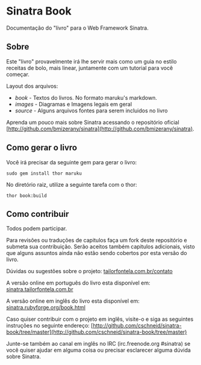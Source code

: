 Sinatra Book
============

Documentação do "livro" para o Web Framework Sinatra.

Sobre
-----
Este "livro" provavelmente irá lhe servir mais como um guia no estilo receitas de bolo, mais linear, juntamente com um tutorial para você começar.

Layout dos arquivos:

* _book_   - Textos do livros.  No formato maruku's markdown.
* _images_ - Diagramas e Imagens legais em geral
* _source_ - Alguns arquivos fontes para serem incluidos no livro

Aprenda um pouco mais sobre Sinatra acessando o repositório oficial [http://github.com/bmizerany/sinatra](http://github.com/bmizerany/sinatra).


Como gerar o livro
---------------------

Você irá precisar da seguinte gem para gerar o livro:

    sudo gem install thor maruku

No diretório raiz, utilize a seguinte tarefa com o thor:

    thor book:build


Como contribuir
-----------------
Todos podem participar.

Para revisões ou traduções de capitulos faça um fork deste repositório e submeta sua contribuição. Serão aceitos também capitulos adicionais, visto que alguns assuntos ainda não estão sendo cobertos por esta versão do livro.

Dúvidas ou sugestões sobre o projeto: [tailorfontela.com.br/contato](tailorfontela.com.br/contato)


A versão online em português do livro esta disponível em:
[sinatra.tailorfontela.com.br](http://sinatra.tailorfontela.com.br)



A versão online em inglês do livro esta disponível em:
[sinatra.rubyforge.org/book.html](http://sinatra.rubyforge.org/book.html)



Caso quiser contribuir com o projeto em inglês, visite-o e siga as seguintes instruções no seguinte endereço:
[http://github.com/cschneid/sinatra-book/tree/master](http://github.com/cschneid/sinatra-book/tree/master)




Junte-se também ao canal em inglês no IRC (irc.freenode.org #sinatra) se você quiser ajudar em alguma coisa ou precisar esclarecer alguma dúvida sobre Sinatra.
